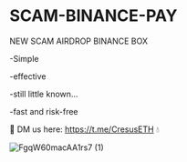 # SCAM-BINANCE-PAY

NEW SCAM AIRDROP BINANCE BOX 

-Simple

-effective

-still little known...

-fast and risk-free


📩 DM us here: https://t.me/CresusETH 💧


![FgqW60macAA1rs7 (1)](https://user-images.githubusercontent.com/116323045/199893718-13417583-29be-4628-aac8-2f8d5ad97059.jpg)

